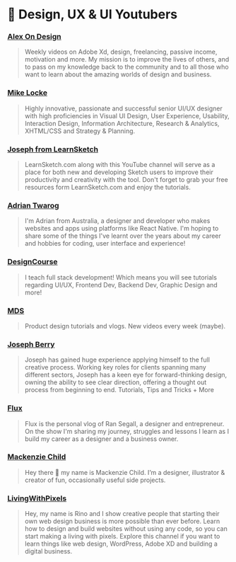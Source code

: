 # 💠 Design, UX & UI Youtubers

### [Alex On Design](https://www.youtube.com/c/AlexOnDesign/videos)

> Weekly videos on Adobe Xd, design, freelancing, passive income, motivation and more. My mission is to improve the lives of others, and to pass on my knowledge back to the community and to all those who want to learn about the amazing worlds of design and business.

### [Mike Locke](https://www.youtube.com/c/MikeLocke/videos)

> Highly innovative, passionate and successful senior UI/UX designer with high proficiencies in Visual UI Design, User Experience, Usability, Interaction Design, Information Architecture, Research & Analytics, XHTML/CSS and Strategy & Planning.

### [Joseph from LearnSketch](https://www.youtube.com/user/learnsketch/videos)

> LearnSketch.com along with this YouTube channel will serve as a place for both new and developing Sketch users to improve their productivity and creativity with the tool. Don't forget to grab your free resources form LearnSketch.com and enjoy the tutorials.

### [Adrian Twarog](https://www.youtube.com/c/AdrianTwarog/videos)

> I'm Adrian from Australia, a designer and developer who makes websites and apps using platforms like React Native. I'm hoping to share some of the things I've learnt over the years about my career and hobbies for coding, user interface and experience!

### [DesignCourse](https://www.youtube.com/c/DesignCourse/videos)

> I teach full stack development! Which means you will see tutorials regarding UI/UX, Frontend Dev, Backend Dev, Graphic Design and more!

### [MDS](https://www.youtube.com/user/mattdsmth)

> Product design tutorials and vlogs. New videos every week (maybe).

### [Joseph Berry](https://www.youtube.com/channel/UC0zs1DBGzDJJ9EVkNeVpJ-w/videos)

> Joseph has gained huge experience applying himself to the full creative process. Working key roles for clients spanning many different sectors, Joseph has a keen eye for forward-thinking design, owning the ability to see clear direction, offering a thought out process from beginning to end.‍ Tutorials, Tips and Tricks + More

### [Flux](https://www.youtube.com/c/FluxWithRanSegall/videos)

> Flux is the personal vlog of Ran Segall, a designer and entrepreneur. On the show I'm sharing my journey, struggles and lessons I learn as I build my career as a designer and a business owner.

### [Mackenzie Child](https://www.youtube.com/user/mackenziechild/videos)

> Hey there 👋 my name is Mackenzie Child. I’m a designer, illustrator & creator of fun, occasionally useful side projects.

### [LivingWithPixels](https://www.youtube.com/c/LivingWithPixels/videos)

> Hey, my name is Rino and I show creative people that starting their own web design business is more possible than ever before. Learn how to design and build websites without using any code, so you can start making a living with pixels. Explore this channel if you want to learn things like web design, WordPress, Adobe XD and building a digital business.
